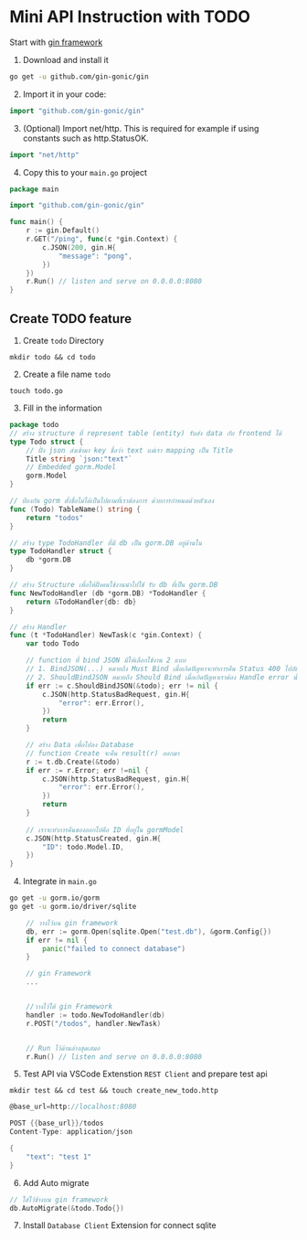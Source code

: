 
# Mini API Instruction with TODO 

Start with [gin framework](https://gin-gonic.com/docs/quickstart/)

1. Download and install it
```bash
go get -u github.com/gin-gonic/gin
```

2. Import it in your code:
```go
import "github.com/gin-gonic/gin"
```

3. (Optional) Import net/http. This is required for example if using constants such as http.StatusOK.
```go
import "net/http"
```

4. Copy this to your `main.go` project
```go
package main

import "github.com/gin-gonic/gin"

func main() {
	r := gin.Default()
	r.GET("/ping", func(c *gin.Context) {
		c.JSON(200, gin.H{
			"message": "pong",
		})
	})
	r.Run() // listen and serve on 0.0.0.0:8080
}
```

## Create TODO feature
1. Create `todo` Directory
```
mkdir todo && cd todo
```

2. Create a file name `todo`
```
touch todo.go
```

3. Fill in the information 
```go
package todo
// สร้าง structure ที่ represent table (entity) รับส่ง data กับ frontend ได้
type Todo struct {
    // ฝั่ง json ส่งเข้ามา key ชื่อว่า text แต่เรา mapping เป็น Title
    Title string `json:"text"`
    // Embedded gorm.Model
    gorm.Model
}

// ป้องกัน gorm ตั้งชื่อไม่ได้เป็นไปตามที่เราต้องการ ด้วยการกำหนดด้วยตัวเอง
func (Todo) TableName() string {
    return "todos"
}

// สร้าง type TodoHandler ที่มี db เป็น gorm.DB อยู่ด้านใน
type TodoHandler struct {
    db *gorm.DB
}

// สร้าง Structure เพื่อให้ฝั่งคนใช้งานนำไปใช้ รับ db ที่เป็น gorm.DB
func NewTodoHandler (db *gorm.DB) *TodoHandler {
    return &TodoHandler{db: db}
}

// สร้าง Handler
func (t *TodoHandler) NewTask(c *gin.Context) {
    var todo Todo

    // function ที่ bind JSON มีให้เลือกใช้งาน 2 แบบ
    // 1. BindJSON(...) หมายถึง Must Bind เมื่อเกิดปัญหาจะทำการคืน Status 400 ไปอัตโนมัติ
    // 2. ShouldBindJSON หมายถึง Should Bind เมื่อเกิดปัญหาเราต้อง Handle error นั้นเอง
    if err := c.ShouldBindJSON(&todo); err != nil {
        c.JSON(http.StatusBadRequest, gin.H{
            "error": err.Error(),
        })
        return
    }

    // สร้าง Data เพื่อไปลง Database
    // function Create จะคืน result(r) ออกมา
    r := t.db.Create(&todo)
    if err := r.Error; err !=nil {
        c.JSON(http.StatusBadRequest, gin.H{
            "error": err.Error(),
        })
        return
    }
    
    // เราจะทำการคืนของออกไปคือ ID ที่อยู่ใน gormModel
    c.JSON(http.StatusCreated, gin.H{
        "ID": todo.Model.ID,
    })
}
```

4. Integrate in `main.go` 
```bash
go get -u gorm.io/gorm
go get -u gorm.io/driver/sqlite
```

```go
    // วางไว้บน gin framework
	db, err := gorm.Open(sqlite.Open("test.db"), &gorm.Config{})
	if err != nil {
		panic("failed to connect database")
	}

    // gin Framework
    ...


    //วางไว้ใต้ gin Framework
    handler := todo.NewTodoHandler(db)
    r.POST("/todos", handler.NewTask)


    // Run ไว้ด้านล่างสุดเสมอ
    r.Run() // listen and serve on 0.0.0.0:8080
```
5. Test API via VSCode Extenstion `REST Client` and prepare test api

```
mkdir test && cd test && touch create_new_todo.http
```

```go
@base_url=http://localhost:8080

POST {{base_url}}/todos
Content-Type: application/json

{
    "text": "test 1"
}
```

6. Add Auto migrate
```go
// ใส่ไว้ข้างบน gin framework
db.AutoMigrate(&todo.Todo{}) 
```

7. Install `Database Client` Extension for connect sqlite
